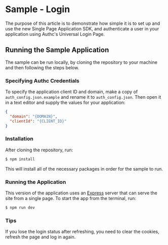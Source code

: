 # Sample - Login

The purpose of this article is to demonstrate how simple it is to set up and use the new Single Page Application SDK, and authenticate a user in your application using Authc's Universal Login Page.

## Running the Sample Application

The sample can be run locally, by cloning the repository to your machine and then following the steps below.

### Specifying Authc Credentials

To specify the application client ID and domain, make a copy of `auth_config.json.example` and rename it to `auth_config.json`. Then open it in a text editor and supply the values for your application:

```json
{
  "domain": "{DOMAIN}",
  "clientId": "{CLIENT_ID}"
}
```

### Installation

After cloning the repository, run:

```bash
$ npm install
```

This will install all of the necessary packages in order for the sample to run.

### Running the Application

This version of the application uses an [Express](https://expressjs.com) server that can serve the site from a single page. To start the app from the terminal, run:

```bash
$ npm run dev
```

### Tips

If you lose the login status after refreshing, you need to clear the cookies, refresh the page and log in again.
